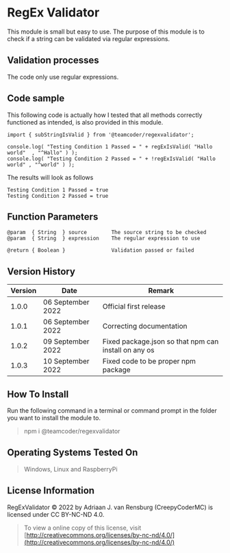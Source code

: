 # RegEx Validator
This module is small but easy to use. The purpose of this module is to check if a string can be validated via regular expressions.
## Validation processes
The code only use regular expressions.
## Code sample
This following code is actually how I tested that all methods correctly functioned as intended, is also provided in this module.
```
import { subStringIsValid } from '@teamcoder/regexvalidator';

console.log( "Testing Condition 1 Passed = " + regExIsValid( "Hallo world"  , "^Hallo" ) );
console.log( "Testing Condition 2 Passed = " + !regExIsValid( "Hallo world" , "^world" ) );
```
The results will look as follows
```
Testing Condition 1 Passed = true
Testing Condition 2 Passed = true
```
## Function Parameters
```
@param  { String  } source        The source string to be checked
@param  { String  } expression    The regular expression to use

@return { Boolean }               Validation passed or failed
```
## Version History
| Version  | Date                   | Remark                                                |
|----------|------------------------|-------------------------------------------------------|
| 1.0.0    | 06 September 2022      | Official first release                                |
| 1.0.1    | 06 September 2022      | Correcting documentation                              |
| 1.0.2    | 09 September 2022      | Fixed package.json so that npm can install on any os  |
| 1.0.3    | 10 September 2022      | Fixed code to be proper npm package                   |
## How To Install
Run the following command in a terminal or command prompt in the folder you want to install the module to.
> npm i @teamcoder/regexvalidator
## Operating Systems Tested On
>Windows, Linux and RaspberryPi
## License Information
RegExValidator © 2022 by Adriaan J. van Rensburg (CreepyCoderMC) is licensed under CC BY-NC-ND 4.0.
> To view a online copy of this license, visit [http://creativecommons.org/licenses/by-nc-nd/4.0/](http://creativecommons.org/licenses/by-nc-nd/4.0/)